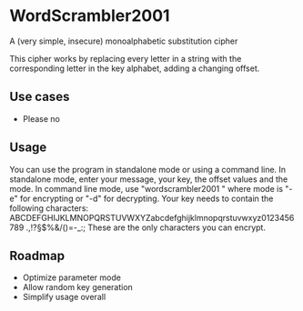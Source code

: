 # WordScrambler2001
A (very simple, insecure) monoalphabetic substitution cipher

This cipher works by replacing every letter in a string with the corresponding letter in the key alphabet, adding a changing offset.

## Use cases
- Please no

## Usage
You can use the program in standalone mode or using a command line.
In standalone mode, enter your message, your key, the offset values and the mode.
In command line mode, use "wordscrambler2001 <mode> <message> <key> <initial shift> <shift>" where mode is "-e" for encrypting or "-d" for decrypting.
Your key needs to contain the following characters: ABCDEFGHIJKLMNOPQRSTUVWXYZabcdefghijklmnopqrstuvwxyz0123456789 .,!?§$%&/()=-_:;
These are the only characters you can encrypt.

## Roadmap
- Optimize parameter mode
- Allow random key generation
- Simplify usage overall